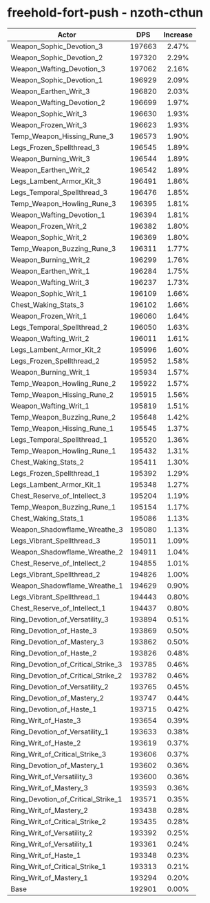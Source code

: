 # freehold-fort-push - nzoth-cthun
| Actor | DPS | Increase |
|---|:---:|:---:|
|Weapon_Sophic_Devotion_3|197663|2.47%|
|Weapon_Sophic_Devotion_2|197320|2.29%|
|Weapon_Wafting_Devotion_3|197062|2.16%|
|Weapon_Sophic_Devotion_1|196929|2.09%|
|Weapon_Earthen_Writ_3|196820|2.03%|
|Weapon_Wafting_Devotion_2|196699|1.97%|
|Weapon_Sophic_Writ_3|196630|1.93%|
|Weapon_Frozen_Writ_3|196623|1.93%|
|Temp_Weapon_Hissing_Rune_3|196573|1.90%|
|Legs_Frozen_Spellthread_3|196545|1.89%|
|Weapon_Burning_Writ_3|196544|1.89%|
|Weapon_Earthen_Writ_2|196542|1.89%|
|Legs_Lambent_Armor_Kit_3|196491|1.86%|
|Legs_Temporal_Spellthread_3|196476|1.85%|
|Temp_Weapon_Howling_Rune_3|196395|1.81%|
|Weapon_Wafting_Devotion_1|196394|1.81%|
|Weapon_Frozen_Writ_2|196382|1.80%|
|Weapon_Sophic_Writ_2|196369|1.80%|
|Temp_Weapon_Buzzing_Rune_3|196311|1.77%|
|Weapon_Burning_Writ_2|196299|1.76%|
|Weapon_Earthen_Writ_1|196284|1.75%|
|Weapon_Wafting_Writ_3|196237|1.73%|
|Weapon_Sophic_Writ_1|196109|1.66%|
|Chest_Waking_Stats_3|196102|1.66%|
|Weapon_Frozen_Writ_1|196060|1.64%|
|Legs_Temporal_Spellthread_2|196050|1.63%|
|Weapon_Wafting_Writ_2|196011|1.61%|
|Legs_Lambent_Armor_Kit_2|195996|1.60%|
|Legs_Frozen_Spellthread_2|195952|1.58%|
|Weapon_Burning_Writ_1|195934|1.57%|
|Temp_Weapon_Howling_Rune_2|195922|1.57%|
|Temp_Weapon_Hissing_Rune_2|195915|1.56%|
|Weapon_Wafting_Writ_1|195819|1.51%|
|Temp_Weapon_Buzzing_Rune_2|195648|1.42%|
|Temp_Weapon_Hissing_Rune_1|195545|1.37%|
|Legs_Temporal_Spellthread_1|195520|1.36%|
|Temp_Weapon_Howling_Rune_1|195432|1.31%|
|Chest_Waking_Stats_2|195411|1.30%|
|Legs_Frozen_Spellthread_1|195392|1.29%|
|Legs_Lambent_Armor_Kit_1|195348|1.27%|
|Chest_Reserve_of_Intellect_3|195204|1.19%|
|Temp_Weapon_Buzzing_Rune_1|195154|1.17%|
|Chest_Waking_Stats_1|195086|1.13%|
|Weapon_Shadowflame_Wreathe_3|195080|1.13%|
|Legs_Vibrant_Spellthread_3|195011|1.09%|
|Weapon_Shadowflame_Wreathe_2|194911|1.04%|
|Chest_Reserve_of_Intellect_2|194855|1.01%|
|Legs_Vibrant_Spellthread_2|194826|1.00%|
|Weapon_Shadowflame_Wreathe_1|194629|0.90%|
|Legs_Vibrant_Spellthread_1|194443|0.80%|
|Chest_Reserve_of_Intellect_1|194437|0.80%|
|Ring_Devotion_of_Versatility_3|193894|0.51%|
|Ring_Devotion_of_Haste_3|193869|0.50%|
|Ring_Devotion_of_Mastery_3|193862|0.50%|
|Ring_Devotion_of_Haste_2|193826|0.48%|
|Ring_Devotion_of_Critical_Strike_3|193785|0.46%|
|Ring_Devotion_of_Critical_Strike_2|193782|0.46%|
|Ring_Devotion_of_Versatility_2|193765|0.45%|
|Ring_Devotion_of_Mastery_2|193747|0.44%|
|Ring_Devotion_of_Haste_1|193715|0.42%|
|Ring_Writ_of_Haste_3|193654|0.39%|
|Ring_Devotion_of_Versatility_1|193633|0.38%|
|Ring_Writ_of_Haste_2|193619|0.37%|
|Ring_Writ_of_Critical_Strike_3|193606|0.37%|
|Ring_Devotion_of_Mastery_1|193602|0.36%|
|Ring_Writ_of_Versatility_3|193600|0.36%|
|Ring_Writ_of_Mastery_3|193593|0.36%|
|Ring_Devotion_of_Critical_Strike_1|193571|0.35%|
|Ring_Writ_of_Mastery_2|193438|0.28%|
|Ring_Writ_of_Critical_Strike_2|193435|0.28%|
|Ring_Writ_of_Versatility_2|193392|0.25%|
|Ring_Writ_of_Versatility_1|193361|0.24%|
|Ring_Writ_of_Haste_1|193348|0.23%|
|Ring_Writ_of_Critical_Strike_1|193313|0.21%|
|Ring_Writ_of_Mastery_1|193294|0.20%|
|Base|192901|0.00%|
